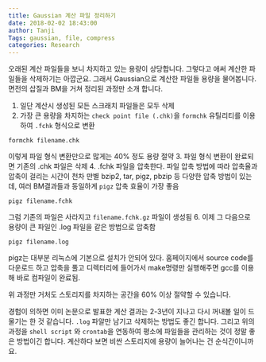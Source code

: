 ```yaml
---
title: Gaussian 계산 파일 정리하기
date: 2018-02-02 18:43:00
author: Tanji
Tags: gaussian, file, compress
categories: Research
---
```



오래된 계산 파일들을 보니 차지하고 있는 용량이 상당합니다. 그렇다고 애써 계산한 파일들을 삭제하기는 아깝군요. 그래서 Gaussian으로 계산한 파일들 용량을 물어봅니다. 면전의 삽질과 BM을 거쳐 정리된 과정만 소개 합니다.


1. 일단 계산시 생성된 모든 스크래치 파일들은 모두 삭제
2. 가장 큰 용량을 차지하는 `check point file (.chk)`을 `formchk` 유틸리티를 이용하여 `.fchk` 형식으로 변환
```
formchk filename.chk
```
이렇게 파일 형식 변환만으로 많게는 40% 정도 용량 절약
3. 파일 형식 변환이 완료되면 기존의 .chk 파일은 삭제
4. .fchk 파일을 압축한다. 파일 압축 방법에 따라 압축율과 압축이 걸리는 시간이 천차 만별
bzip2, tar, pigz, pbzip 등 다양한 압축 방법이 있는데, 여러 BM결과들과 동일하게 `pigz` 압축 효율이 가장 좋음
```
pigz filename.fchk
```
그럼 기존의 파일은 사라지고 `filename.fchk.gz` 파일이 생성됨
6. 이제 그 다음으로 용량이 큰 파일인 .log 파일을 같은 방법으로 압축함
```
pigz filename.log
```

pigz는 대부분 리눅스에 기본으로 설치가 안되어 있다. 홈페이지에서 source code를 다운로드 하고 압축을 풀고 디렉터리에 들어가서 make명령만 실행해주면 gcc를 이용해 바로 컴파일이 완료됨.

위 과정만 거처도 스토리지를 차지하는 공간을 60% 이상 절약할 수 있습니다.

경험이 의하면 이미 논문으로 발표한 계산 결과는 2-3년이 지나고 다시 꺼내볼 일이 드물기는 한 것 같습니다. `.log` 파알만 남기고 삭제하는 방법도 좋긴 합니다. 그리고 위의 과정을 `shell script` 와 `crontab`을 연동하여 평소에 파일들을 관리하는 것이 정말 좋은 방법이긴 합니다. 계산하다 보면 비싼 스토리지에 용량이 늘어나는 건 순식간이니까요.
